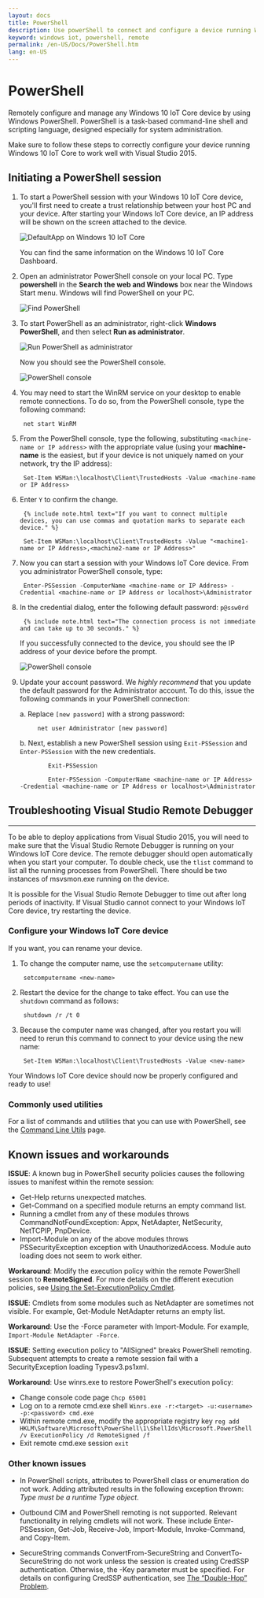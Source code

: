```yaml
---
layout: docs
title: PowerShell
description: Use powerShell to connect and configure a device running Windows 10 IoT Core
keyword: windows iot, powershell, remote
permalink: /en-US/Docs/PowerShell.htm
lang: en-US
---
```


# PowerShell

Remotely configure and manage any Windows 10 IoT Core device by using Windows PowerShell.
PowerShell is a task-based command-line shell and scripting language, designed especially for system administration.

Make sure to follow these steps to correctly configure your device running Windows 10 IoT Core to work well with Visual Studio 2015.

## Initiating a PowerShell session
1. To start a PowerShell session with your Windows 10 IoT Core device, you'll first need to create a trust relationship between your host PC and your device. After starting your Windows IoT Core device, an IP address will be shown on the screen attached to the device.

    ![DefaultApp on Windows 10 IoT Core]({{site.baseurl}}/Resources/images/DefaultApp.png)

   You can find the same information on the Windows 10 IoT Core Dashboard.

2. Open an administrator PowerShell console on your local PC. Type **powershell** in the **Search the web and Windows** box near the Windows Start menu. Windows will find PowerShell on your PC.

    ![Find PowerShell]({{site.baseurl}}/Resources/images/powershell/start-ps.png)

3. To start PowerShell as an administrator, right-click **Windows PowerShell**, and then select **Run as administrator**.

    ![Run PowerShell as administrator]({{site.baseurl}}/Resources/images/powershell/start-ps2.png)

   Now you should see the PowerShell console.

    ![PowerShell console]({{site.baseurl}}/Resources/images/powershell/ps.PNG)

4. You may need to start the WinRM service on your desktop to enable remote connections. To do so, from the PowerShell console, type the following command:

        net start WinRM

5. From the PowerShell console, type the following, substituting `<machine-name or IP address>` with the appropriate value (using your **machine-name** is the easiest, but if your device is not uniquely named on your network, try the IP address):

        Set-Item WSMan:\localhost\Client\TrustedHosts -Value <machine-name or IP Address>

6. Enter `Y` to confirm the change.

        {% include note.html text="If you want to connect multiple devices, you can use commas and quotation marks to separate each device." %}
        
        Set-Item WSMan:\localhost\Client\TrustedHosts -Value "<machine1-name or IP Address>,<machine2-name or IP Address>"
	
7. Now you can start a session with your Windows IoT Core device. From you administrator PowerShell console, type:

        Enter-PSSession -ComputerName <machine-name or IP Address> -Credential <machine-name or IP Address or localhost>\Administrator

8. In the credential dialog, enter the following default password: `p@ssw0rd`
    
        {% include note.html text="The connection process is not immediate and can take up to 30 seconds." %}

    If you successfully connected to the device, you should see the IP address of your device before the prompt.

    ![PowerShell console]({{site.baseurl}}/Resources/images/powershell/ps_device.png)

9. Update your account password. We *highly recommend* that you update the default password for the Administrator account. To do this, issue the following commands in your PowerShell connection:

	a. Replace `[new password]` with a strong password:
	
	        net user Administrator [new password]
	        
	b. Next, establish a new PowerShell session using `Exit-PSSession` and `Enter-PSSession` with the new credentials.
	```
	    	Exit-PSSession
	    	
	    	Enter-PSSession -ComputerName <machine-name or IP Address> -Credential <machine-name or IP Address or localhost>\Administrator
	```

## Troubleshooting Visual Studio Remote Debugger
___
To be able to deploy applications from Visual Studio 2015, you will need to make sure that the Visual Studio Remote Debugger is running on your Windows IoT Core device. The remote debugger should open automatically when you start your computer. To double check, use the `tlist` command to list all the running processes from PowerShell. There should be two instances of msvsmon.exe running on the device.

It is possible for the Visual Studio Remote Debugger to time out after long periods of inactivity. If Visual Studio cannot connect to your Windows IoT Core device, try restarting the device.

### Configure your Windows IoT Core device

If you want, you can rename your device. 

1. To change the computer name, use the `setcomputername` utility:

        setcomputername <new-name>

2. Restart the device for the change to take effect. You can use the `shutdown` command as follows:

        shutdown /r /t 0

3. Because the computer name was changed, after you restart you will need to rerun this command to connect to your device using the new name:

        Set-Item WSMan:\localhost\Client\TrustedHosts -Value <new-name>
        
Your Windows IoT Core device should now be properly configured and ready to use!

### Commonly used utilities

For a list of commands and utilities that you can use with PowerShell, see the [Command Line Utils]({{site.baseurl}}/{{page.lang}}/Docs/tools/CommandLineUtils.htm) page.

## Known issues and workarounds

**ISSUE**: A known bug in PowerShell security policies causes the following issues to manifest within the remote session:
* Get-Help returns unexpected matches.
* Get-Command on a specified module returns an empty command list.
* Running a cmdlet from any of these modules throws CommandNotFoundException: Appx, NetAdapter, NetSecurity, NetTCPIP, PnpDevice.
* Import-Module on any of the above modules throws PSSecurityException exception with UnauthorizedAccess. Module auto loading does not seem to work either.

**Workaround**: Modify the execution policy within the remote PowerShell session to **RemoteSigned**. For more details on the different execution policies, see [Using the Set-ExecutionPolicy Cmdlet](https://technet.microsoft.com/library/ee176961.aspx).

**ISSUE**: Cmdlets from some modules such as NetAdapter are sometimes not visible. For example, Get-Module NetAdapter returns an empty list. 

**Workaround**: Use the -Force parameter with Import-Module. For example, `Import-Module NetAdapter -Force`.

**ISSUE**: Setting execution policy to "AllSigned" breaks PowerShell remoting. Subsequent attempts to create a remote session fail with a SecurityException loading Typesv3.ps1xml. 

**Workaround**: Use winrs.exe to restore PowerShell's execution policy:
* Change console code page `Chcp 65001`
* Log on to a remote cmd.exe shell `Winrs.exe -r:<target> -u:<username> -p:<password> cmd.exe`
* Within remote cmd.exe, modify the appropriate registry key `reg add HKLM\Software\Microsoft\PowerShell\1\ShellIds\Microsoft.PowerShell /v ExecutionPolicy /d RemoteSigned /f`
* Exit remote cmd.exe session `exit`

### Other known issues

- In PowerShell scripts, attributes to PowerShell class or enumeration do not work. Adding attributed results in the following exception thrown: *Type must be a runtime Type object*.

- Outbound CIM and PowerShell remoting is not supported. Relevant functionality in relying cmdlets will not work. These include  Enter-PSSession, Get-Job, Receive-Job, Import-Module, Invoke-Command, and Copy-Item.

- SecureString commands ConvertFrom-SecureString and ConvertTo-SecureString do not work unless the session is created using CredSSP authentication. Otherwise, the -Key parameter must be specified. For details on configuring CredSSP authentication, see [The “Double-Hop” Problem](http://blogs.msdn.com/b/clustering/archive/2009/06/25/9803001.aspx).


